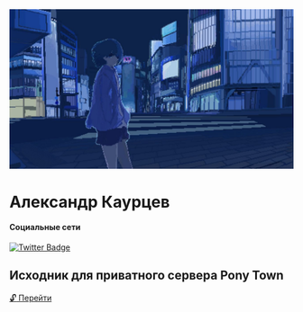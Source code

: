 <img src="/asd.jpg">

# Александр Каурцев

#### Социальные сети
[![Twitter Badge](https://img.shields.io/badge/Twitter-Profile-informational?style=flat&logo=twitter&logoColor=white&color=1CA2F1)](https://twitter.com/kaurcev)

## Исходник для приватного сервера Pony Town

[:unlock: Перейти](https://github.com/kaurcev/pixel.horse)
